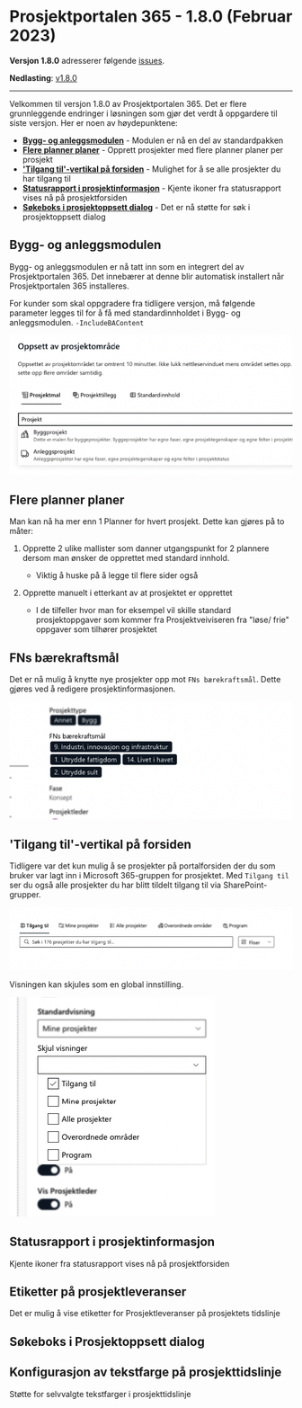 # Prosjektportalen 365 - 1.8.0 (Februar 2023)

**Versjon 1.8.0** adresserer følgende [issues](https://github.com/Puzzlepart/prosjektportalen365/issues?q=is%3Aissue+is%3Aclosed+milestone%3A1.8).

**Nedlasting**: [v1.8.0](https://github.com/Puzzlepart/prosjektportalen365/releases)

---

Velkommen til versjon 1.8.0 av Prosjektportalen 365. Det er flere grunnleggende endringer i løsningen som gjør det verdt å oppgardere til siste versjon. Her er noen av høydepunktene:

- **[Bygg- og anleggsmodulen](#bygg--og-anleggsmodulen)** - Modulen er nå en del av standardpakken
- **[Flere planner planer](#flere-planner-planer)** - Opprett prosjekter med flere planner planer per prosjekt
- **['Tilgang til'-vertikal på forsiden](#tilgang-til-vertikal-på-forsiden)** - Mulighet for å se alle prosjekter du har tilgang til
- **[Statusrapport i prosjektinformasjon](#statusrapport-i-prosjektinformasjon)** - Kjente ikoner fra statusrapport vises nå på prosjektforsiden
- **[Søkeboks i prosjektoppsett dialog](#søkeboks-i-prosjektoppsett-dialog)** - Det er nå støtte for søk i prosjektoppsett dialog

## Bygg- og anleggsmodulen

Bygg- og anleggsmodulen er nå tatt inn som en integrert del av Prosjektportalen 365. Det innebærer at denne blir automatisk installert når Prosjektportalen 365 installeres.

For kunder som skal oppgradere fra tidligere versjon, må følgende parameter legges til for å få med standardinnholdet i Bygg- og anleggsmodulen. `-IncludeBAContent`

![image](./assets/ba-mal.png)

## Flere planner planer

Man kan nå ha mer enn 1 Planner for hvert prosjekt. Dette kan gjøres på to måter: 

1. Opprette 2 ulike mallister som danner utgangspunkt for 2 plannere dersom man ønsker de opprettet med standard innhold.  

   - Viktig å huske på å legge til flere sider også 

2. Opprette manuelt i etterkant av at prosjektet er opprettet 

   - I de tilfeller hvor man for eksempel vil skille standard prosjektoppgaver som kommer fra Prosjektveiviseren fra "løse/ frie" oppgaver som tilhører prosjektet 

## FNs bærekraftsmål

Det er nå mulig å knytte nye prosjekter opp mot `FNs bærekraftsmål`. Dette gjøres ved å redigere prosjektinformasjonen.

![image](./assets/fns-baerekraftsmal.png)

## 'Tilgang til'-vertikal på forsiden

Tidligere var det kun mulig å se prosjekter på portalforsiden der du som bruker var lagt inn i Microsoft 365-gruppen for prosjektet. Med `Tilgang til` ser du også alle prosjekter du har blitt tildelt tilgang til via SharePoint-grupper.

![image](./assets/tilgang-til-vertikal.png)

Visningen kan skjules som en global innstilling.

![image](./assets/tilgang-til-visning.png)

## Statusrapport i prosjektinformasjon

Kjente ikoner fra statusrapport vises nå på prosjektforsiden

## Etiketter på prosjektleveranser

Det er mulig å vise etiketter for Prosjektleveranser på prosjektets tidslinje

## Søkeboks i Prosjektoppsett dialog

## Konfigurasjon av tekstfarge på prosjekttidslinje

Støtte for selvvalgte tekstfarger i prosjekttidslinje
